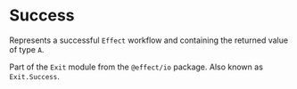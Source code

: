 # Success

Represents a successful `Effect` workflow and containing the returned value
of type `A`.

Part of the `Exit` module from the `@effect/io` package. Also known as `Exit.Success`.
